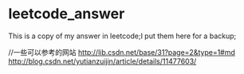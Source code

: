 # leetcode_answer
This is a copy of my answer in leetcode;I put them here for a backup;

//一些可以参考的网站
http://lib.csdn.net/base/31?page=2&type=1#md
http://blog.csdn.net/yutianzuijin/article/details/11477603/
